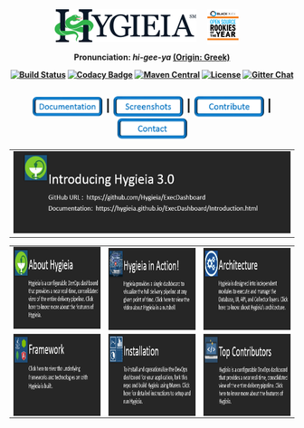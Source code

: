 <div align="center">
<img width="250" align="top" src="/images/hygieia_b.png"><a href="https://www.blackducksoftware.com/about/news-events/releases/2015-open-source-rookies-year"><img width="55" align="top" hspace="20" src="/images/Rookies_Award_Badge.png"></a> 
</div>
<div align="center"> 
 <p> <b>Pronunciation: <i>hi-gee-ya <a href="https://en.wikipedia.org/wiki/Hygieia"></i>(Origin: Greek)</a> </p>
</div>

<div align="center">
  <!-- Build Status -->
  <a href="https://travis-ci.org/capitalone/Hygieia.svg?branch=master"><img src="https://travis-ci.org/capitalone/Hygieia.svg?branch=master" alt="Build Status"/></a>
  <!-- Codacy Badge -->
  <a href="https://www.codacy.com/app/amit-mawkin/Hygieia"><img src="https://api.codacy.com/project/badge/grade/de1a2a557f8e458e9a959be8c2e7fcba"
      alt="Codacy Badge"/></a>
  <!-- Maven Central -->
  <a href="http://search.maven.org/#search%7Cga%7C1%7Ccapitalone"><img src="https://img.shields.io/maven-central/v/com.capitalone.dashboard/Hygieia.svg" alt="Maven Central"/></a>
  <!-- License -->
  <a href="https://www.apache.org/licenses/LICENSE-2.0"><img src="https://img.shields.io/badge/license-Apache%202-blue.svg"
      alt="License"/></a>
  <!-- Gitter Chat -->
  <a href="https://gitter.im/capitalone/Hygieia?utm_source=badge&utm_medium=badge&utm_campaign=pr-badge&utm_content=badge"><img src="https://badges.gitter.im/Join%20Chat.svg" alt="Gitter Chat"/></a>
</div>

<div align="center">
  <h2>
    <a href="http://www.capitalone.io/Hygieia/getting_started.html"><img src="./newimages/Documentation.png" alt="Documentation" width="125" align="center"></a>
    <span>|</span>
    <!--<a href="#">
      Setup Hygieia
    </a>
    <span> | </span> -->
    <a href="#"><img src="./newimages/Screenshots.png" alt="Screenshots" width="125" align="center"></a>
    <span>|</span>
    <a href="#"><img src="./newimages/Contribute.png" alt="Contribute" width="125" align="center"></a>
    <span>|</span>
    <a href="http://www.capitalone.io/Hygieia/contact.html"><img src="./newimages/Contact.png" alt="Contact" width="125" align="center"></a>
  </h2>
</div>

<table>
 <colgroup>
<col width="100%" />
</colgroup>
 
<tbody>
<tr>
<td><a href="https://github.com/Hygieia/ExecDashboard"><img src="https://github.com/Megha849/GHPages/blob/gh-pages/images/Hygieia3.png" alt="About Icon" height="145" width="840"/></a></td>
</tr>
</tbody>
</table>
 
<table>
<colgroup>
<col width="33.3%" />
<col width="33.3%" />
<col width="33.4%" />
</colgroup>

<tbody>
<tr>
<td><a href="http://www.capitalone.io/Hygieia/getting_started.html"><img src="https://github.com/Megha849/GHPages/blob/gh-pages/images/About.PNG" alt="About Icon" height="145" width="280"/></a></td>
<td><a href="https://www.youtube.com/watch?v=SoNTA78j0tc"><img src="/blackicons/Video.PNG" alt="Video Icon" align="center" height="145" width="280"/></td>
<td><a href="http://www.capitalone.io/Hygieia/architecture.html"><img src="/blackicons/Architecture.PNG" alt="Architecture Icon" align="center" height="145" width="280"/></a></td>
</tr>
<tr>
<td><a href="http://www.capitalone.io/Hygieia/getting_started.html"><img src="/blackicons/Framework.PNG" alt="Framework Icon" align="center" height="145" width="280"/></td>
<td><a href="http://www.capitalone.io/Hygieia/setup.html"><img src="/blackicons/Installation.PNG" alt="Install Icon" align="center" height="145" width="280"/></a></td>
<td><a href="https://github.com/capitalone/Hygieia/graphs/contributors"><img src="/blackicons/TopContributors.PNG" alt="Contributors Icon" align="center" height="145" width="280"/></a></td>
</tr>
</tbody>
</table>

<!--<table border="0" cellspacing="0" cellpadding="0" frame="void" rules="none">
<colgroup>
<col width="50%" />
<col width="50%" />
<!--<col width="33.3%" />-->
<!--</colgroup>
<tbody>
<tr>
<td height="175"><a href="http://www.capitalone.io/Hygieia/getting_started.html"><img src="/blackicons/About.PNG" alt="About Icon" height="175" width="200"/></a></td>
<td height="175"><a href="http://www.capitalone.io/Hygieia/getting_started.html"><img src="/blackicons/Video.PNG" alt="Video Icon" align="center" height="175" width="200"/></td>
<!--<td height="175"><a href="http://www.capitalone.io/Hygieia/getting_started.html"><img src="/blackicons/Architecture.PNG" alt="About Icon" align="center" height="175" width="430"/></a></td>-->
<!--</tr>
<tr>
<td height="175"><a href="http://www.capitalone.io/Hygieia/getting_started.html"><img src="/blackicons/Framework.PNG" alt="About Icon" align="center" height="175" width="200"/></td>
<td height="175"><a href="http://www.capitalone.io/Hygieia/getting_started.html"><img src="/blackicons/Installation.PNG" alt="Install Icon" align="center" height="175" width="200"/></a></td>
<!--<td height="175"><a href="http://www.capitalone.io/Hygieia/getting_started.html"><img src="/blackicons/TopContributors.PNG" alt="Contributors Icon" align="center" height="175" width="430"/></a></td>-->
<!--</tr>
</tbody>
</table>-->

<!--<div align="center">
  
<a href="http://www.capitalone.io/Hygieia/getting_started.html"><img src="/blackicons/About.PNG" alt="About Icon" align="center" width="420"/></a><a href="http://www.capitalone.io/Hygieia/getting_started.html"><img src="/blackicons/Video.PNG" alt="Video Icon" align="center" width="423"/></a><a href="http://www.capitalone.io/Hygieia/getting_started.html"><img src="/blackicons/Architecture.PNG" alt="About Icon" align="center" width="423"/></a><a href="http://www.capitalone.io/Hygieia/getting_started.html"><img src="/blackicons/Framework.PNG" alt="About Icon" align="center" width="420"/></a><a href="http://www.capitalone.io/Hygieia/getting_started.html"><img src="/blackicons/Installation.PNG" alt="Install Icon" align="center" width="423"/></a><a href="http://www.capitalone.io/Hygieia/getting_started.html"><img src="/blackicons/TopContributors.PNG" alt="Contributors Icon" align="center" width="420"/></a>
</div>-->

